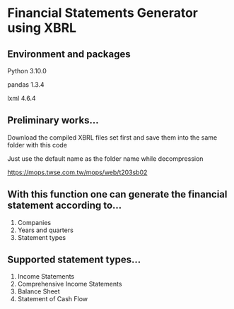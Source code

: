 # Financial Statements Generator using XBRL

## Environment and packages

Python 3.10.0

pandas 1.3.4

lxml 4.6.4

## Preliminary works...
Download the compiled XBRL files set first and save them into the same folder with this code 

Just use the default name as the folder name while decompression 

https://mops.twse.com.tw/mops/web/t203sb02 



## With this function one can generate the financial statement according to...
1. Companies
2. Years and quarters
3. Statement types

## Supported statement types...

1. Income Statements
2. Comprehensive Income Statements
3. Balance Sheet
4. Statement of Cash Flow
